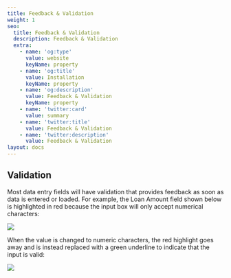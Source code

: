 ```yaml
---
title: Feedback & Validation
weight: 1
seo:
  title: Feedback & Validation
  description: Feedback & Validation
  extra:
    - name: 'og:type'
      value: website
      keyName: property
    - name: 'og:title'
      value: Installation
      keyName: property
    - name: 'og:description'
      value: Feedback & Validation
      keyName: property
    - name: 'twitter:card'
      value: summary
    - name: 'twitter:title'
      value: Feedback & Validation
    - name: 'twitter:description'
      value: Feedback & Validation
layout: docs
---
```

## Validation

Most data entry fields will have validation that provides feedback as soon as data is entered or loaded. For example, the Loan Amount field shown below is highlighted in red because the input box will only accept numerical characters:

![](/images/Loan%20Amount%20Error.png)



When the value is changed to numeric characters, the red highlight goes away and is instead replaced with a green underline to indicate that the input is valid:

![](/images/Loan%20Amount%20Valid.png)
